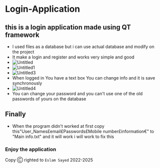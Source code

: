# Login-Application
## this is a login application made using QT framework 
* I used files as a database but i can use actual database and modify on the project 
* It make a login and register and works very simple and good 
* ![Untitled](https://user-images.githubusercontent.com/93558896/212542389-3152bd83-fd71-49d9-bd5e-a135ab30a471.png)
* ![Untitled1](https://user-images.githubusercontent.com/93558896/212542420-afaf7a7e-0d66-4ce0-984f-5fe236baa75a.png)
* ![Untitled3](https://user-images.githubusercontent.com/93558896/212542438-a59214e8-0ab1-42e4-be63-9ac1e9d9c238.png)
* When logged in You have a text box You can change info and it is save synchronously
* ![Untitled4](https://user-images.githubusercontent.com/93558896/212542455-d876010d-008e-42d9-a582-c2a297439726.png)
* You can change your password and you can't use one of the old passwords of yours on the database

## Finally 
* When the program didn't worked at first copy this"User_Names£email£Passwords£Mobile number£information€" to "Main info.txt" and it will work i will work to fix this 

### Enjoy the application 

Copy Ⓒ righted to `Eslam Sayed` 2022-2025 
